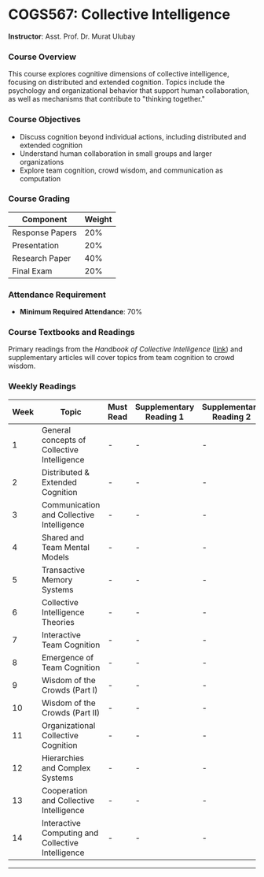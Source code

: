 # COGS567: Collective Intelligence
**Instructor**: Asst. Prof. Dr. Murat Ulubay

### Course Overview
This course explores cognitive dimensions of collective intelligence, focusing on distributed and extended cognition. Topics include the psychology and organizational behavior that support human collaboration, as well as mechanisms that contribute to "thinking together."

### Course Objectives
- Discuss cognition beyond individual actions, including distributed and extended cognition
- Understand human collaboration in small groups and larger organizations
- Explore team cognition, crowd wisdom, and communication as computation

### Course Grading
| Component           | Weight |
|---------------------|--------|
| Response Papers     | 20%    |
| Presentation        | 20%    |
| Research Paper      | 40%    |
| Final Exam          | 20%    |

### Attendance Requirement
- **Minimum Required Attendance**: 70%

### Course Textbooks and Readings
Primary readings from the *Handbook of Collective Intelligence* ([link](https://cci.mit.edu/cichapterlinks/)) and supplementary articles will cover topics from team cognition to crowd wisdom.

### Weekly Readings

| Week | Topic                                  | Must Read                                       | Supplementary Reading 1                           | Supplementary Reading 2                          |
|------|----------------------------------------|-------------------------------------------------|--------------------------------------------------|--------------------------------------------------|
| 1    | General concepts of Collective Intelligence | -                                                | -                                                | -                                                |
| 2    | Distributed & Extended Cognition        | -                                                | -                                                | -                                                |
| 3    | Communication and Collective Intelligence | -                                                | -                                                | -                                                |
| 4    | Shared and Team Mental Models           | -                                                | -                                                | -                                                |
| 5    | Transactive Memory Systems              | -                                                | -                                                | -                                                |
| 6    | Collective Intelligence Theories        | -                                                | -                                                | -                                                |
| 7    | Interactive Team Cognition              | -                                                | -                                                | -                                                |
| 8    | Emergence of Team Cognition             | -                                                | -                                                | -                                                |
| 9    | Wisdom of the Crowds (Part I)           | -                                                | -                                                | -                                                |
| 10   | Wisdom of the Crowds (Part II)          | -                                                | -                                                | -                                                |
| 11   | Organizational Collective Cognition     | -                                                | -                                                | -                                                |
| 12   | Hierarchies and Complex Systems         | -                                                | -                                                | -                                                |
| 13   | Cooperation and Collective Intelligence | -                                                | -                                                | -                                                |
| 14   | Interactive Computing and Collective Intelligence | -                                                | -                                                | -                                                |

---
